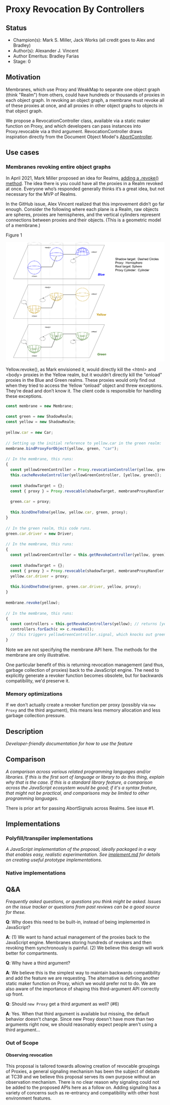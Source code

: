 # Proxy Revocation By Controllers

## Status

- Champion(s): Mark S. Miller, Jack Works (all credit goes to Alex and Bradley)
- Author(s): Alexander J. Vincent
- Author Emeritus: Bradley Farias
- Stage: 0

## Motivation

Membranes, which use Proxy and WeakMap to separate one object graph (think "Realm") from others, could have hundreds or thousands of proxies in each object graph.  In revoking an object graph, a membrane must revoke all of these proxies at once, and all proxies in other object graphs to objects in that object graph.

We propose a RevocationController class, available via a static maker function on Proxy, and which developers can pass instances into Proxy.revocable via a third argument.  RevocationController draws inspiration directly from the Document Object Model's [AbortController](https://dom.spec.whatwg.org/#interface-abortcontroller).

## Use cases

### Membranes revoking entire object graphs

In April 2021, Mark Miller proposed an idea for Realms, [adding a .revoke() method](https://github.com/tc39/proposal-shadowrealm/issues/299).  The idea there is you could have all the proxies in a Realm revoked at once.  Everyone who’s responded generally thinks it’s a great idea, but not necessary for the MVP of Realms.

In the GitHub issue, Alex Vincent realized that this improvement didn’t go far enough.  Consider the following where each plane is a Realm, raw objects are spheres, proxies are hemispheres, and the vertical cylinders represent connections between proxies and their objects.  (This is a geometric model of a membrane.)

Figure 1

![Three realms, visualized](ThreeRealms.png)

Yellow.revoke(), as Mark envisioned it, would directly kill the &lt;html&gt; and &lt;body&gt; proxies in the Yellow realm, but it wouldn’t directly kill the "onload" proxies in the Blue and Green realms.  These proxies would only find out when they tried to access the Yellow “onload” object and threw exceptions.  They’re dead and don’t know it.  The client code is responsible for handling these exceptions.

```javascript
const membrane = new Membrane;

const green = new ShadowRealm;
const yellow = new ShadowRealm;

yellow.car = new Car;

// Setting up the initial reference to yellow.car in the green realm:
membrane.bindProxyForObject(yellow, green, "car");

// In the membrane, this runs:
{
  const yellowGreenController = Proxy.revocationController(yellow, green);
  this.cacheRevokeController(yellowGreenController, [yellow, green]);

  const shadowTarget = {};
  const { proxy } = Proxy.revocable(shadowTarget, membraneProxyHandler, { signal: yellowGreenController.signal });

  green.car = proxy;

  this.bindOneToOne(yellow, yellow.car, green, proxy);
}

// In the green realm, this code runs.
green.car.driver = new Driver;

// In the membrane, this runs:
{
  const yellowGreenController = this.getRevokeController(yellow, green); // gets yellowGreenController from earlier

  const shadowTarget = {};
  const { proxy } = Proxy.revocable(shadowTarget, membraneProxyHandler, { signal: yellowGreenController.signal });
  yellow.car.driver = proxy;

  this.bindOneToOne(green, green.car.driver, yellow, proxy);
}

membrane.revoke(yellow);

// In the membrane, this runs:
{
  const controllers = this.getRevokeControllers(yellow); // returns [yellowGreenController]
  controllers.forEach(c => c.revoke());
  // this triggers yellowGreenController.signal, which knocks out green.car and yellow.car.driver
}
```

Note we are not specifying the membrane API here.  The methods for the membrane are only illustrative.

One particular benefit of this is returning revocation management (and thus, garbage collection of proxies) back to the JavaScript engine.  The need to explicitly generate a revoker function becomes obsolete, but for backwards compatibility, we'd preserve it.

### Memory optimizations

If we don't actually create a revoker function per proxy (possibly via `new Proxy` and the third argument), this means less memory allocation and less garbage collection pressure.

## Description

*Developer-friendly documentation for how to use the feature*

## Comparison

*A comparison across various related programming languages and/or libraries. If this is the first sort of language or library to do this thing, explain why that is the case. If this is a standard library feature, a comparison across the JavaScript ecosystem would be good; if it's a syntax feature, that might not be practical, and comparisons may be limited to other programming languages.*

There is prior art for passing AbortSignals across Realms.  See issue #1.

## Implementations

### Polyfill/transpiler implementations

*A JavaScript implementation of the proposal, ideally packaged in a way that enables easy, realistic experimentation. See [implement.md](https://github.com/tc39/how-we-work/blob/master/implement.md) for details on creating useful prototype implementations.*

### Native implementations

## Q&A

*Frequently asked questions, or questions you think might be asked. Issues on the issue tracker or questions from past reviews can be a good source for these.*

**Q**: Why does this need to be built-in, instead of being implemented in JavaScript?

**A**: (1) We want to hand actual management of the proxies back to the JavaScript engine.  Membranes storing hundreds of revokers and then revoking them synchronously is painful.  (2) We believe this design will work better for compartments.

**Q**: Why have a third argument?

**A**: We believe this is the simplest way to maintain backwards compatibility and add the feature we are requesting.  The alternative is defining another static maker function on Proxy, which we would prefer not to do.  We are also aware of the importance of shaping this third-argument API correctly up front.

**Q**: Should `new Proxy` get a third argument as well? (#6)

**A**: Yes.  When that third argument is available but missing, the default behavior doesn't change. Since new Proxy doesn't have more than two arguments right now, we should reasonably expect people aren't using a third argument...

### Out of Scope

#### Observing revocation

This proposal is tailored towards allowing creation of revocable groupings of Proxies, a general signaling mechanism has been the subject of debate at TC39 and we believe this proposal serves its own purpose without an observation mechanism. There is no clear reason why signaling could not be added to the proposed APIs here as a follow on. Adding signaling has a variety of concerns such as re-entrancy and compatibility with other host environment features.
